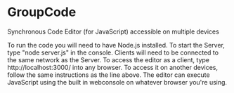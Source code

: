 # GroupCode
Synchronous Code Editor (for JavaScript) accessible on multiple devices

To run the code you will need to have Node.js installed.
To start the Server, type "node server.js" in the console.
Clients will need to be connected to the same network as the Server.
To access the editor as a client, type http://localhost:3000/ into any browser.
To access it on another devices, follow the same instructions as the line above.
The editor can execute JavaScript using the built in webconsole on whatever browser you're using.
